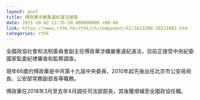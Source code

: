 ```yaml
---
layout: post
title: 傅政華涉嚴重違紀違法被查
date: 2021-10-02 11:35:10.000000000 +08:00
link: https://news.rthk.hk/rthk/ch/component/k2/1613200-20211002.htm
categories: rthk
---
```


全國政協社會和法制委員會副主任傅政華涉嫌嚴重違紀違法，目前正接受中央紀委國家監委紀律審查和監察調查。

現年66歲的傅政華是中共第十九屆中央委員，2010年起先後出任北京市公安局局長、公安部常務副部長等職務。

傅政華在2018年3月至去年4月調任司法部部長，其後獲增補至全國政協任職。
